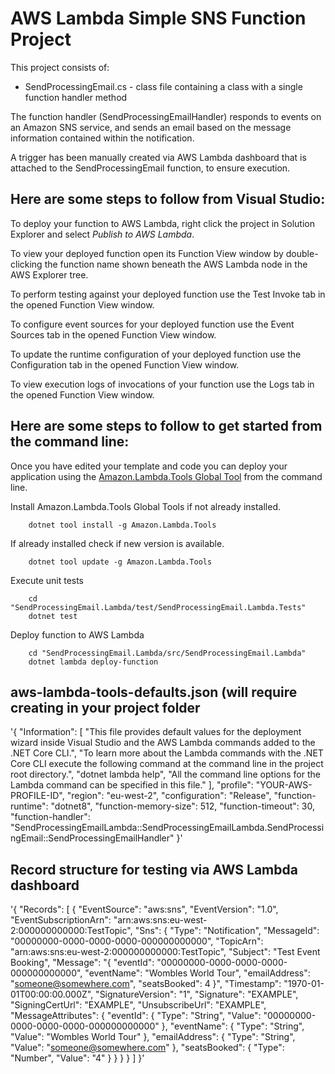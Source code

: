 # AWS Lambda Simple SNS Function Project

This project consists of:
* SendProcessingEmail.cs - class file containing a class with a single function handler method

The function handler (SendProcessingEmailHandler) responds to events on an Amazon SNS service, and sends an email based on the message information contained within the notification.

A trigger has been manually created via AWS Lambda dashboard that is attached to the SendProcessingEmail function, to ensure execution.

## Here are some steps to follow from Visual Studio:

To deploy your function to AWS Lambda, right click the project in Solution Explorer and select *Publish to AWS Lambda*.

To view your deployed function open its Function View window by double-clicking the function name shown beneath the AWS Lambda node in the AWS Explorer tree.

To perform testing against your deployed function use the Test Invoke tab in the opened Function View window.

To configure event sources for your deployed function use the Event Sources tab in the opened Function View window.

To update the runtime configuration of your deployed function use the Configuration tab in the opened Function View window.

To view execution logs of invocations of your function use the Logs tab in the opened Function View window.

## Here are some steps to follow to get started from the command line:

Once you have edited your template and code you can deploy your application using the [Amazon.Lambda.Tools Global Tool](https://github.com/aws/aws-extensions-for-dotnet-cli#aws-lambda-amazonlambdatools) from the command line.

Install Amazon.Lambda.Tools Global Tools if not already installed.
```
    dotnet tool install -g Amazon.Lambda.Tools
```

If already installed check if new version is available.
```
    dotnet tool update -g Amazon.Lambda.Tools
```

Execute unit tests
```
    cd "SendProcessingEmail.Lambda/test/SendProcessingEmail.Lambda.Tests"
    dotnet test
```

Deploy function to AWS Lambda
```
    cd "SendProcessingEmail.Lambda/src/SendProcessingEmail.Lambda"
    dotnet lambda deploy-function
```
## aws-lambda-tools-defaults.json (will require creating in your project folder
'{
  "Information": [
    "This file provides default values for the deployment wizard inside Visual Studio and the AWS Lambda commands added to the .NET Core CLI.",
    "To learn more about the Lambda commands with the .NET Core CLI execute the following command at the command line in the project root directory.",
    "dotnet lambda help",
    "All the command line options for the Lambda command can be specified in this file."
  ],
  "profile": "YOUR-AWS-PROFILE-ID",
  "region": "eu-west-2",
  "configuration": "Release",
  "function-runtime": "dotnet8",
  "function-memory-size": 512,
  "function-timeout": 30,
  "function-handler": "SendProcessingEmailLambda::SendProcessingEmailLambda.SendProcessingEmail::SendProcessingEmailHandler"
}'

## Record structure for testing via AWS Lambda dashboard
'{
  "Records": [
    {
      "EventSource": "aws:sns",
      "EventVersion": "1.0",
      "EventSubscriptionArn": "arn:aws:sns:eu-west-2:000000000000:TestTopic",
      "Sns": {
        "Type": "Notification",
        "MessageId": "00000000-0000-0000-0000-000000000000",
        "TopicArn": "arn:aws:sns:eu-west-2:000000000000:TestTopic",
        "Subject": "Test Event Booking",
        "Message": "{ \"eventId\": \"00000000-0000-0000-0000-000000000000\", \"eventName\": \"Wombles World Tour\", \"emailAddress\": \"someone@somewhere.com\", \"seatsBooked\": 4 }",
        "Timestamp": "1970-01-01T00:00:00.000Z",
        "SignatureVersion": "1",
        "Signature": "EXAMPLE",
        "SigningCertUrl": "EXAMPLE",
        "UnsubscribeUrl": "EXAMPLE",
        "MessageAttributes": {
          "eventId": {
            "Type": "String",
            "Value": "00000000-0000-0000-0000-000000000000"
          },
          "eventName": {
            "Type": "String",
            "Value": "Wombles World Tour"
          },
		  "emailAddress": {
		    "Type": "String",
			"Value": "someone@somewhere.com"
		  },
		  "seatsBooked": {
		    "Type": "Number",
			"Value": "4"
		  }
        }
      }
    }
  ]
}'
